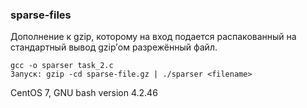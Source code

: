 ### sparse-files

Дополнение к gzip, которому на вход подается распакованный на стандартный вывод gzip’ом разрежённый файл.

```
gcc -o sparser task_2.c
Запуск: gzip -cd sparse-file.gz | ./sparser <filename>
```

CentOS 7, GNU bash version 4.2.46